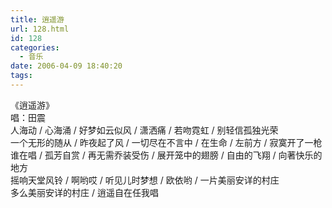 ```yaml
---
title: 逍遥游
url: 128.html
id: 128
categories:
  - 音乐
date: 2006-04-09 18:40:20
tags:
---
```


《逍遥游》  
唱：田震  
人海动 / 心海涌 / 好梦如云似风 / 潇洒痛 / 若吻霓虹 / 别轻信孤独光荣  
一个无形的随从 / 昨夜起了风 / 一切尽在不言中 / 在生命 / 左前方 / 寂寞开了一枪  
谁在唱 / 孤芳自赏 / 再无需乔装受伤 / 展开笼中的翅膀 / 自由的飞翔 / 向著快乐的地方  
摇响天堂风铃 / 啊哟哎 / 听见儿时梦想 / 欧依哟 / 一片美丽安详的村庄  
多么美丽安详的村庄 / 逍遥自在任我唱